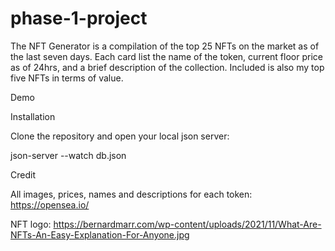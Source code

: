 # phase-1-project
The NFT Generator is a compilation of the top 25 NFTs on the market as of the last seven days. Each card list the name of the token, current floor price as of 24hrs, and a brief description of the collection. Included is also my top five NFTs in terms of value. 


Demo


Installation

Clone the repository and open your local json server:

json-server --watch db.json

Credit 

All images, prices, names and descriptions for each token: https://opensea.io/

NFT logo: https://bernardmarr.com/wp-content/uploads/2021/11/What-Are-NFTs-An-Easy-Explanation-For-Anyone.jpg
